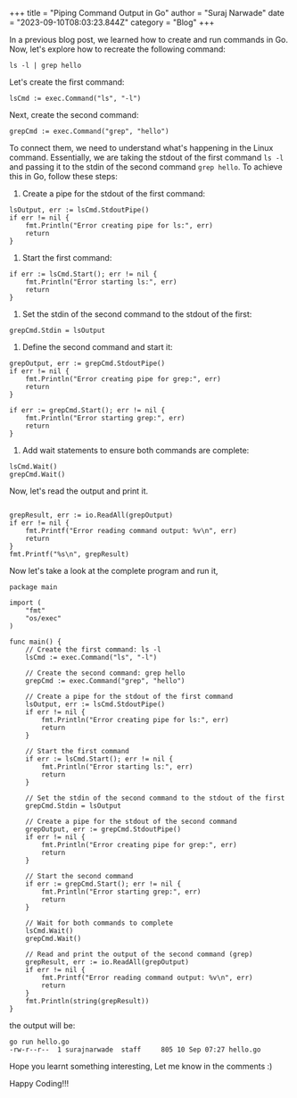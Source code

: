 +++
title = "Piping Command Output in Go"
author = "Suraj Narwade"
date = "2023-09-10T08:03:23.844Z"
category = "Blog"
+++

In a previous blog post, we learned how to create and run commands in Go. Now, let's explore how to recreate the following command:



```
ls -l | grep hello

```

Let's create the first command:



```
lsCmd := exec.Command("ls", "-l")

```

Next, create the second command:



```
grepCmd := exec.Command("grep", "hello")

```

To connect them, we need to understand what's happening in the Linux command. Essentially, we are taking the stdout of the first command `ls -l` and passing it to the stdin of the second command `grep hello`. To achieve this in Go, follow these steps:


1. Create a pipe for the stdout of the first command:



```
lsOutput, err := lsCmd.StdoutPipe()
if err != nil {
    fmt.Println("Error creating pipe for ls:", err)
    return
}

```

1. Start the first command:



```
if err := lsCmd.Start(); err != nil {
    fmt.Println("Error starting ls:", err)
    return
}

```

1. Set the stdin of the second command to the stdout of the first:



```
grepCmd.Stdin = lsOutput

```

1. Define the second command and start it:



```
grepOutput, err := grepCmd.StdoutPipe()
if err != nil {
    fmt.Println("Error creating pipe for grep:", err)
    return
}

if err := grepCmd.Start(); err != nil {
    fmt.Println("Error starting grep:", err)
    return
}

```

1. Add wait statements to ensure both commands are complete:



```
lsCmd.Wait()
grepCmd.Wait()

```

Now, let's read the output and print it.



```

grepResult, err := io.ReadAll(grepOutput)
if err != nil {
    fmt.Printf("Error reading command output: %v\n", err)
    return
}
fmt.Printf("%s\n", grepResult)

```

Now let's take a look at the complete program and run it,



```
package main

import (
    "fmt"
    "os/exec"
)

func main() {
    // Create the first command: ls -l
    lsCmd := exec.Command("ls", "-l")

    // Create the second command: grep hello
    grepCmd := exec.Command("grep", "hello")

    // Create a pipe for the stdout of the first command
    lsOutput, err := lsCmd.StdoutPipe()
    if err != nil {
        fmt.Println("Error creating pipe for ls:", err)
        return
    }

    // Start the first command
    if err := lsCmd.Start(); err != nil {
        fmt.Println("Error starting ls:", err)
        return
    }

    // Set the stdin of the second command to the stdout of the first
    grepCmd.Stdin = lsOutput

    // Create a pipe for the stdout of the second command
    grepOutput, err := grepCmd.StdoutPipe()
    if err != nil {
        fmt.Println("Error creating pipe for grep:", err)
        return
    }

    // Start the second command
    if err := grepCmd.Start(); err != nil {
        fmt.Println("Error starting grep:", err)
        return
    }

    // Wait for both commands to complete
    lsCmd.Wait()
    grepCmd.Wait()

    // Read and print the output of the second command (grep)
    grepResult, err := io.ReadAll(grepOutput)
    if err != nil {
        fmt.Printf("Error reading command output: %v\n", err)
        return
    }
    fmt.Println(string(grepResult))
}

```

the output will be:



```
go run hello.go 
-rw-r--r--  1 surajnarwade  staff     805 10 Sep 07:27 hello.go

```

Hope you learnt something interesting, Let me know in the comments :) 


Happy Coding!!!


